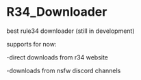 # R34_Downloader
best rule34 downloader (still in development)

supports for now:

  -direct downloads from r34 website

  -downloads from nsfw discord channels
